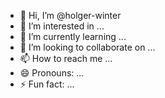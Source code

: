 - 👋 Hi, I’m @holger-winter
- 👀 I’m interested in ...
- 🌱 I’m currently learning ...
- 💞️ I’m looking to collaborate on ...
- 📫 How to reach me ...
- 😄 Pronouns: ...
- ⚡ Fun fact: ...

<!---
holger-winter/holger-winter is a ✨ special ✨ repository because its `README.md` (this file) appears on your GitHub profile.
You can click the Preview link to take a look at your changes.
--->
